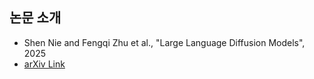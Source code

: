 ## 논문 소개

* Shen Nie and Fengqi Zhu et al., "Large Language Diffusion Models", 2025
* [arXiv Link](https://arxiv.org/pdf/2502.09992)
